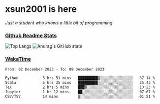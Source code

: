 # xsun2001 is here

*Just a student who knows a little bit of programming*

### [Github Readme Stats](https://github.com/anuraghazra/github-readme-stats)

![Top Langs](https://github-readme-stats.vercel.app/api/top-langs/?username=xsun2001&layout=compact&theme=radical) ![Anurag's GitHub stats](https://github-readme-stats.vercel.app/api?username=xsun2001&show_icons=true&theme=radical)

### [WakaTime](https://wakatime.com)

<!--START_SECTION:waka-->

```txt
From: 02 December 2023 - To: 09 December 2023

Python           5 hrs 51 mins   █████████▒░░░░░░░░░░░░░░░   37.14 %
Scala            5 hrs 35 mins   █████████░░░░░░░░░░░░░░░░   35.43 %
TeX              2 hrs 5 mins    ███▒░░░░░░░░░░░░░░░░░░░░░   13.23 %
Jupyter          1 hr 12 mins    ██░░░░░░░░░░░░░░░░░░░░░░░   07.67 %
CSV/TSV          14 mins         ▒░░░░░░░░░░░░░░░░░░░░░░░░   01.51 %
```

<!--END_SECTION:waka-->
